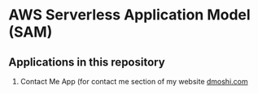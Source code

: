 # AWS Serverless Application Model (SAM) 

## Applications in this repository

1. Contact Me App (for contact me section of my website [dmoshi.com](https://www.dmoshi.com) 

